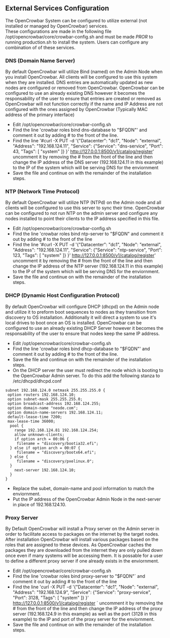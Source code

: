 ## External Services Configuration

The OpenCrowbar System can be configured to utilize external (not installed or managed by OpenCrowbar) services.  
These configurations are made in the following file /opt/opencrowbar/core/crowbar-config.sh and must be made *PROR* to 
running production.sh to install the system.  Users can configure any combination of of these services.

### DNS (Domain Name Server)

By default OpenCrowbar will utilize Bind (named) on the Admin Node when you install OpenCrowbar.  All clients will be 
configured to use this system when they are installed.  DNS entries are automatically updated as new nodes are configured
or removed from OpenCrowbar.  OpenCrowbar can be configured to use an already existing DNS however it becomes the 
responsability of the user to ensure that entries are created or removed as OpenCrowbar will not function correctly if 
the name and IP Address are not configured with the ones assigned by OpenCrowbar (Typically MAC address of the primary interface)

*  Edit /opt/opencrowbar/core/crowbar-config.sh
*  Find the line 'crowbar roles bind dns-database to "$FQDN"' and comment it out by adding # to the front of the line.
*  Find the line '#curl -X PUT -d '{"Datacenter": "dc1", "Node": "external", "Address": "192.168.124.11", "Service": {"Service": "dns-service", "Port": 43, "Tags": [ "system" ]} }' http://127.0.0.1:8500/v1/catalog/register' uncomment it by removing the # from the front of the line and then change the IP address of the DNS server (192.168.124.11 in this example) to the IP of the system which will be serving DNS for the enviornment
*  Save the file and continue on with the remainder of the installation steps.

###  NTP (Network Time Protocol)

By default OpenCrowbar will utilize NTP (NTPd) on the Admin node and all clients will be configured to use this server to sync their time.  OpenCrowbar can be configured to not run NTP on the admin server and configure any nodes installed to point their clients to the IP address specified in this file.

*  Edit /opt/opencrowbar/core/crowbar-config.sh
*  Find the line 'crowbar roles bind ntp-server to "$FQDN" and comment it out by adding # to the front of the line
*   Find the line '#curl -X PUT -d '{"Datacenter": "dc1", "Node": "external", "Address": "192.168.124.11", "Service": {"Service": "ntp-service", "Port": 123, "Tags": [ "system" ]} }'       http://127.0.0.1:8500/v1/catalog/register' uncomment it by removing the # from the front of the line and then change the IP address of the NTP server (192.168.124.11 in this example) to the IP of the system which will be serving DNS for the enviornment.
*  Save the file and continue on with the remainder of the installation steps.

###  DHCP (Dynamic Host Configuration Protocol)

By default OpenCrowbar will configure DHCP (dhcpd) on the Admin node and utilize it to preform boot sequences to nodes as they transition from discovery to OS installation.  Additionally it will direct a system to use it's local drives to boot once an OS is installed.  OpenCrowbar can be configured to use an already existing DHCP Server however it becomes the responsability of the user to ensure that nodes keep the same IP address.  

*  Edit /opt/opencrowbar/core/crowbar-config.sh
*  Find the line 'crowbar roles bind dhcp-database to "$FQDN"' and comment it out by adding # to the front of the line.
*  Save the file and continue on with the remainder of the installation steps.
*  On the DHCP server the user must redirect the node which is booting to the OpenCrowbar Admin server.  To do this add the following stanza to /etc/dhcpd/dhcpd.conf

```
subnet 192.168.124.0 netmask 255.255.255.0 {
 option routers 192.168.124.10;
 option subnet-mask 255.255.255.0;
 option broadcast-address 192.168.124.255;
 option domain-name "neode.com";
 option domain-name-servers 192.168.124.11;
 default-lease-time 7200;
 max-lease-time 36000;
  pool {
    range 192.168.124.81 192.168.124.254;
    allow unknown-clients;
    if option arch = 00:06 {
     filename = "discovery/bootia32.efi";
  } else if option arch = 00:07 {
     filename = "discovery/bootx64.efi";
  } else {
     filename = "discovery/pxelinux.0";
  }
    next-server 192.168.124.10;
  }   
}
```

*  Replace the subet, domain-name and pool information to match the enviornment.
*  Put the IP address of the OpenCrowbar Admin Node in the next-server in place of 192.168.124.10.
  
### Proxy Server

By Default OpenCrowbar will install a Proxy server on the Admin server in order to facilitate access to packages on the internet by the target nodes.  After installation OpenCrowbar will install various packages based on the roles that are assigned to these devices.  As OpenCrowbar caches the packages they are downloaded from the internet they are only pulled down once even if many systems will be accessing them.  It is possable for a user to define a different proxy server if one already exists in the enviornment.

*  Edit /opt/opencrowbar/core/crowbar-config.sh
*  Find the line 'crowbar roles bind proxy-server to "$FQDN"` and comment it out by adding # to the front of the line
*   Find the line 'curl -X PUT -d '{"Datacenter": "dc1", "Node": "external", "Address": "192.168.124.9", "Service": {"Service": "proxy-service", "Port": 3128, "Tags": [ "system" ]} }' http://127.0.0.1:8500/v1/catalog/register
` uncomment it by removing the # from the front of the line and then change the IP address of the proxy server (192.168.124.9 in this example) as well as the port (3128 in this example) to the IP and port of the proxy server for the enviornment.
*  Save the file and continue on with the remainder of the installation steps.
